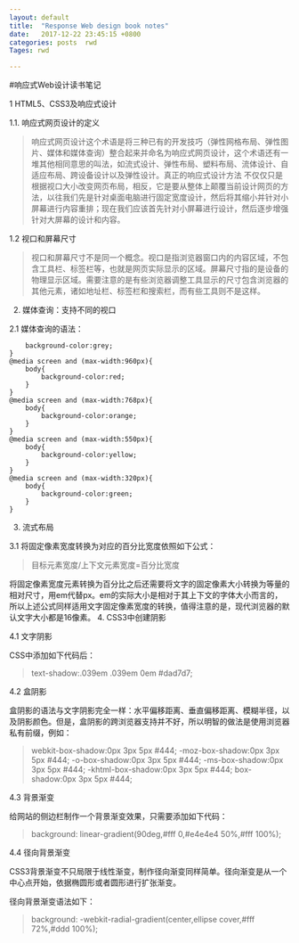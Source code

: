 ```yaml
---
layout: default
title:  "Response Web design book notes"
date:   2017-12-22 23:45:15 +0800
categories: posts  rwd
Tages: rwd

---
```

#响应式Web设计读书笔记


1 HTML5、CSS3及响应式设计

1.1. 响应式网页设计的定义
> 响应式网页设计这个术语是将三种已有的开发技巧（弹性网格布局、弹性图片、媒体和媒体查询）整合起来并命名为响应式网页设计，这个术语还有一堆其他相同意思的叫法，如流式设计、弹性布局、塑料布局、流体设计、自适应布局、跨设备设计以及弹性设计。真正的响应式设计方法 不仅仅只是根据视口大小改变网页布局，相反，它是要从整体上颠覆当前设计网页的方法，以往我们先是针对桌面电脑进行固定宽度设计，然后将其缩小并针对小屏幕进行内容重排；现在我们应该首先针对小屏幕进行设计，然后逐步增强针对大屏幕的设计和内容。

1.2 视口和屏幕尺寸

> 视口和屏幕尺寸不是同一个概念。视口是指浏览器窗口内的内容区域，不包含工具栏、标签栏等，也就是网页实际显示的区域。屏幕尺寸指的是设备的物理显示区域。需要注意的是有些浏览器调整工具显示的尺寸包含浏览器的其他元素，诸如地址栏、标签栏和搜索栏，而有些工具则不是这样。 

2. 媒体查询：支持不同的视口 

2.1 媒体查询的语法：

```body{
    background-color:grey;
}
@media screen and (max-width:960px){
    body{
        background-color:red;
    }
}
@media screen and (max-width:768px){
    body{
        background-color:orange;
    }
}
@media screen and (max-width:550px){
    body{
        background-color:yellow;
    }
}
@media screen and (max-width:320px){
    body{
        background-color:green;
    }
}
```
3. 流式布局

3.1 将固定像素宽度转换为对应的百分比宽度依照如下公式：

> 目标元素宽度/上下文元素宽度=百分比宽度

将固定像素宽度元素转换为百分比之后还需要将文字的固定像素大小转换为等量的相对尺寸，用em代替px。em的实际大小是相对于其上下文的字体大小而言的，所以上述公式同样适用文字固定像素宽度的转换，值得注意的是，现代浏览器的默认文字大小都是16像素。
4. CSS3中创建阴影

4.1 文字阴影

CSS中添加如下代码后：
> text-shadow:.039em .039em 0em #dad7d7;

4.2 盒阴影

盒阴影的语法与文字阴影完全一样：水平偏移距离、垂直偏移距离、模糊半径，以及阴影颜色。但是，盒阴影的跨浏览器支持并不好，所以明智的做法是使用浏览器私有前缀，例如：
> webkit-box-shadow:0px 3px 5px #444;
-moz-box-shadow:0px 3px 5px #444;
-o-box-shadow:0px 3px 5px #444;
-ms-box-shadow:0px 3px 5px #444;
-khtml-box-shadow:0px 3px 5px #444;
box-shadow:0px 3px 5px #444;


4.3 背景渐变

给网站的侧边栏制作一个背景渐变效果，只需要添加如下代码：

> background: linear-gradient(90deg,#fff 0,#e4e4e4 50%,#fff 100%);


4.4 径向背景渐变

CSS3背景渐变不只局限于线性渐变，制作径向渐变同样简单。径向渐变是从一个中心点开始，依据椭圆形或者圆形进行扩张渐变。

径向背景渐变语法如下：

> background: -webkit-radial-gradient(center,ellipse cover,#fff 72%,#ddd 100%);